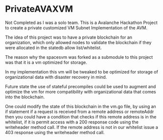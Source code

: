 # PrivateAVAXVM
Not Completed as I was a solo team.
This is a Avalanche Hackathon Project to create a private customized VM Subnet Implementation of the AVM.

The idea of this project was to have a private blockchain for an organization, which only allowed nodes to validate the blockchain if they were allocated in the statedb allow list/whitelist. 

The reason why the spacesvm was forked as a submodule to this project was that it is a vm optimized for storage.

In my implementation this vm will be tweaked to be optimized for storage of organizational data with disaster recovery in mind.

Future state the use of stateful precompiles could be used to augment and optimize the vm for more compatibility with organizational data that comes into the blockchain.

One could modify the state of this blockchain in the vm.go file, by using an if statement if a request is received from a remote address or remoteAddr then you could have a condition that checks if this remote address is in the whitelist, if it is permit access with a 200 response code using the writeheader method call. If the remote address is not in our whitelist issue a 403 response using the writeheader method call. 
